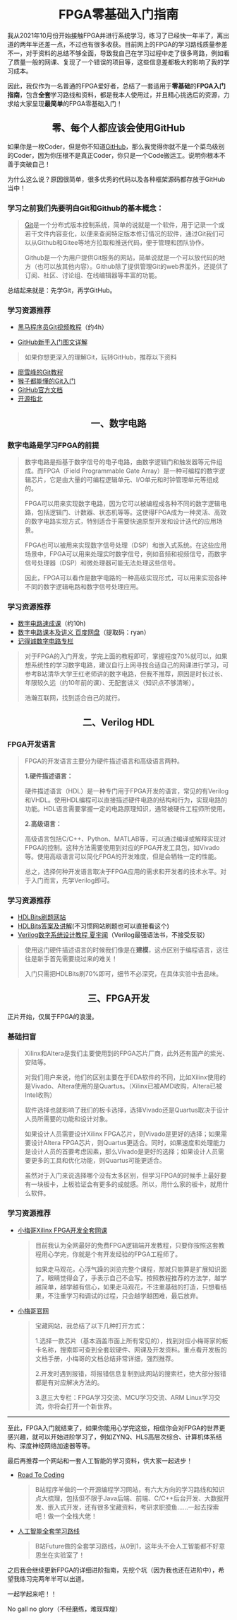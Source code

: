 <h1 align="center">FPGA零基础入门指南 </h1>

我从2021年10月份开始接触FPGA并进行系统学习，练习了已经快一年半了，离出道的两年半还差一点，不过也有很多收获。目前网上的FPGA的学习路线质量参差不一，对于资料的总结不够全面，导致我自己在学习过程中走了很多弯路，例如看了质量一般的网课、复现了一个错误的项目等，这些信息差都极大的影响了我的学习成本。

因此，我仅作为一名普通的FPGA爱好者，总结了一套适用于**零基础**的**FPGA入门指南**，包含**全套**学习路线和资料，都是我本人使用过，并且精心挑选后的资源，力求给大家呈现**最简单**的FPGA零基础入门！

<h2 align="center">零、每个人都应该会使用GitHub</h2>

如果你是一枚Coder，但是你不知道[GitHub](https://github.com/)，那么我觉得你就不是一个菜鸟级别的Coder，因为你压根不是真正Coder，你只是一个Code搬运工。说明你根本不善于突破自己！

为什么这么说？原因很简单，很多优秀的代码以及各种框架源码都存放于GitHub当中！

<h3>学习之前我们先要明白Git和Github的基本概念：</h3>

> [Git](https://git-scm.com/)是一个分布式版本控制系统，简单的说就是一个软件，用于记录一个或若干文件内容变化，以便来查阅特定版本修订情况的软件，通过Git我们可以从Github和Gitee等地方拉取和推送代码，便于管理和团队协作。
>
> Github是一个为用户提供Git服务的网站，简单说就是一个可以放代码的地方（也可以放其他内容）。Github除了提供管理Git的web界面外，还提供了订阅、社区、讨论组、在线编辑器等丰富的功能。

总结起来就是：先学Git，再学GitHub。

<h3>学习资源推荐</h3>

- [黑马程序员Git视频教程](https://www.bilibili.com/video/BV1MU4y1Y7h5?t=2.5&p=30)（约4h）

- [GitHub新手入门图文详解](http://t.csdn.cn/zQOA3)

> 如果你想更深入的理解Git，玩转GitHub，推荐以下资料

- [廖雪峰的Git教程](https://www.liaoxuefeng.com/wiki/896043488029600)
- [猴子都能懂的Git入门](https://backlog.com/git-tutorial/cn/)
- [GitHub官方文档](https://docs.github.com/en/get-started/quickstart/hello-world)
- [开源指北](https://oschina.gitee.io/opensource-guide/)

<h2 align="center">一、数字电路</h2>

<h3>数字电路是学习FPGA的前提</h3>

>数字电路是指基于数字信号的电子电路，由数字逻辑门和触发器等元件组成。而FPGA（Field Programmable Gate Array）是一种可编程的数字逻辑芯片，它是由大量的可编程逻辑单元、I/O单元和时钟管理单元等组成的。
>
>FPGA可以用来实现数字电路，因为它可以被编程成各种不同的数字逻辑电路，包括逻辑门、计数器、状态机等等。这使得FPGA成为一种灵活、高效的数字电路实现方式，特别适合于需要快速原型开发和设计迭代的应用场景。
>
>FPGA也可以被用来实现数字信号处理（DSP）和嵌入式系统。在这些应用场景中，FPGA可以用来处理实时数字信号，例如音频和视频信号，而数字信号处理器（DSP）和微处理器可能无法处理这些信号。
>
>因此，FPGA可以看作是数字电路的一种高级实现形式，可以用来实现各种不同的数字逻辑电路和数字信号处理应用。

<h3>学习资源推荐</h3>

- [数字电路速成课](https://www.bilibili.com/video/BV1H54y1k7kM?t=0.9)（约10h)
- [数字电路课本及讲义 百度网盘](https://pan.baidu.com/s/1_JiXogC8q7EnAsU6JXYOLA?pwd=ryan)（提取码：ryan）
- [记得诚数字电路专栏](http://t.csdn.cn/MZVap)

>对于FPGA的入门开发，学完上面的教程即可，掌握程度70%就可以，如果想系统性的学习数字电路，建议自行上网寻找合适自己的网课进行学习，可参考B站清华大学王红老师讲的数字电路，但我不推荐，原因是时长过长、年限较久远（约10年前的课）、无配套讲义（知识点不够清晰）。
>
>浩瀚互联网，找到适合自己的就行。

<h2 align="center">二、Verilog HDL</h2>

<h3>FPGA开发语言</h3>

> FPGA的开发语言主要分为硬件描述语言和高级语言两种。
>
> **1.硬件描述语言：**
>
> 硬件描述语言（HDL）是一种专门用于FPGA开发的语言，常见的有Verilog和VHDL。使用HDL编程可以直接描述硬件电路的结构和行为，实现电路的功能。HDL语言需要掌握一定的电路原理知识，通常被硬件工程师所使用。
>
> **2.高级语言：**
>
> 高级语言包括C/C++、Python、MATLAB等，可以通过编译或解释实现对FPGA的控制。这种方法需要使用到对应的FPGA开发工具包，如Vivado等。使用高级语言可以简化FPGA的开发难度，但是会牺牲一定的性能。
>
> 总之，选择何种开发语言取决于FPGA应用的需求和开发者的技术水平。对于入门而言，先学Verilog即可。

<h3>学习资源推荐</h3>

- [HDLBits刷题网站](https://hdlbits.01xz.net/wiki/Main_Page)
- [HDLBits答案及讲解](http://t.csdn.cn/BhK8q)(不习惯网站刷题也可以直接看这个)
- [Verilog数字系统设计教程 夏宇闻](http://leiblog.wang/static/FPGA/books/Verilog数字系统设计教程夏宇闻.pdf)（Verilog最强语法书，不接受反驳）

> 使用这门硬件描述语言的时候我们像是在**建模**，这点区别于编程语言，这往往是新手首先需要绕过来的难关！
>
> 入门只需把HDLBits刷70%即可，细节不必深究，在具体实验中去品味。

<h2 align="center">三、FPGA开发</h2>

正片开始，仅属于FPGA的浪漫。

<h3>基础扫盲</h3>

> Xilinx和Altera是我们主要使用到的FPGA芯片厂商，此外还有国产的紫光、安陆等。
>
> 对我们用户来说，他们的区别主要在于EDA软件的不同，比如Xilinx使用的是Vivado、Altera使用的是Quartus。（Xilinx已被AMD收购，Altera已被Intel收购）
>
> 软件选择也就影响了我们的板卡选择，选择Vivado还是Quartus取决于设计人员所需要的功能和设计对象。
>
> 如果设计人员需要设计Xilinx FPGA芯片，则Vivado是更好的选择；如果需要设计Altera FPGA芯片，则Quartus更适合。同时，如果速度和处理能力是设计人员的首要考虑因素，那么Vivado是更好的选择；如果设计人员需要更多的工具和优化功能，则Quartus可能更适合。
>
> 虽然对于入门来说选择哪个没有太多区别，但学习FPGA的时候手上最好要有一块板卡，上板验证会有更多的成就感。所以，用什么家的板卡，就用什么软件。

<h3>学习资源推荐</h3>

- [小梅哥Xilinx FPGA开发全套网课](https://www.bilibili.com/video/BV1va411c7Dz?t=2.2)
  > 目前我认为全网最好的免费FPGA逻辑端开发教程，只要你按照这套教程用心学完，你就是个有开发经验的FPGA工程师了。
  >
  > 如果走马观花，心浮气躁的浏览完整个课程，那就只能算是扩展知识面了。眼睛觉得会了，手表示自己不会写。按照教程推荐的方法学，越学越简单，越学越有信心，如果走马观花，不注重基础的打造，只想看结果，不注重学习和调试的过程，只会越学越困难，最后放弃。
  
- [小梅哥官网](http://www.corecourse.cn/)

  > 宝藏网站，我总结了以下几种打开方式：
  >
  > 1.选择一款芯片（基本涵盖市面上所有常见的），找到对应小梅哥家的板卡名称，搜索即可查到全套软硬件、网课及开发资料。重点看开发板的文档手册，小梅哥的文档总结非常详细，强烈推荐。
  >
  > 2.开发时遇到报错，将报错信息复制到此网站的搜索栏，绝大部分报错都是有对应解决方法的。
  >
  > 3.逛三大专栏：FPGA学习交流、MCU学习交流、ARM Linux学习交流，你将会打开一个新世界。

---

至此，FPGA入门就结束了，如果你能用心学完这些，相信你会对FPGA的世界更感兴趣，就可以开始进阶学习了，例如ZYNQ、HLS高层次综合、计算机体系结构、深度神经网络加速器等等。

最后再推荐一个网站和一套人工智能的学习资料，供大家一起进步！

- [Road To Coding](https://www.r2coding.com/#/README)

  > B站程序羊做的一个开源编程学习网站，有六大方向的学习路线和知识点大梳理，包括但不限于Java后端、前端、C/C++后台开发、大数据开发、嵌入式开发，还有很多宝藏资料，考研求职摸鱼......一起去探索吧！做一个全栈大佬！

- [人工智能全套学习路线](https://pan.baidu.com/s/1CUzsJw-olR2TPCfj5vsftw?pwd=ryan)

  > B站Future做的全套学习路线，从0到1，这年头不会人工智能都不好意思坐在实验室了！

之后我会继续更新FPGA的详细进阶指南，先挖个坑（因为我也还在进阶中），希望我练习完两年半可以出道。

一起学起来吧！！

No gall no glory（不经磨练，难现辉煌）

